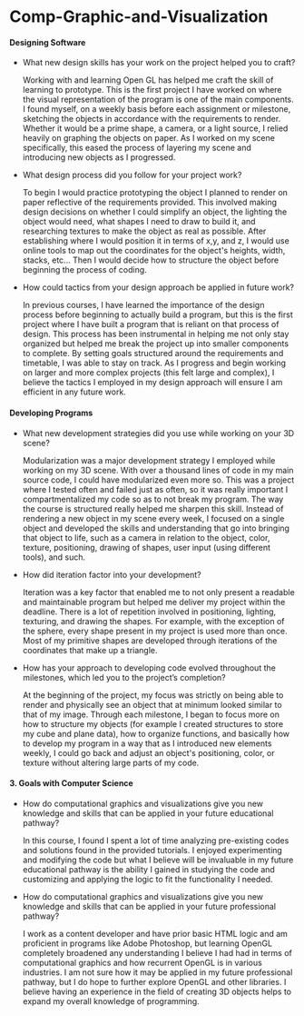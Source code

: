 # Comp-Graphic-and-Visualization

#### Designing Software ####
  * What new design skills has your work on the project helped you to craft?
  
    Working with and learning Open GL has helped me craft the skill of learning to prototype. This is the first project I have worked on where the visual representation of the program is one of the main components. I found myself, on a weekly basis before each assignment or milestone, sketching the objects in accordance with the requirements to render. Whether it would be a prime shape, a camera, or a light source, I relied heavily on graphing the objects on paper. As I worked on my scene specifically, this eased the process of layering my scene and introducing new objects as I progressed.
  * What design process did you follow for your project work?

    To begin I would practice prototyping the object I planned to render on paper reflective of the requirements provided. This involved making design decisions on whether I could simplify an object, the lighting the object would need, what shapes I need to draw to build it, and researching textures to make the object as real as possible. After establishing where I would position it in terms of x,y, and z, I would use online tools to map out the coordinates for the object's heights, width, stacks, etc... Then I would decide how to structure the object before beginning the process of coding.
  * How could tactics from your design approach be applied in future work?

    In previous courses, I have learned the importance of the design process before beginning to actually build a program, but this is the first project where I have built a program that is reliant on that process of design. This process has been instrumental in helping me not only stay organized but helped me break the project up into smaller components to complete. By setting goals structured around the requirements and timetable, I was able to stay on track. As I progress and begin working on larger and more complex projects (this felt large and complex), I believe the tactics I employed in my design approach will ensure I am efficient in any future work.

    

#### Developing Programs #### 
  * What new development strategies did you use while working on your 3D scene?
  
    Modularization was a major development strategy I employed while working on my 3D scene. With over a thousand lines of code in my main source code, I could have modularized even more so. This was a project where I tested often and failed just as often, so it was really important I compartmentalized my code so as to not break my program. The way the course is structured really helped me sharpen this skill. Instead of rendering a new object in my scene every week, I focused on a single object and developed the skills and understanding that go into bringing that object to life, such as a camera in relation to the object, color, texture, positioning, drawing of shapes, user input (using different tools), and such. 
  * How did iteration factor into your development?
  
    Iteration was a key factor that enabled me to not only present a readable and maintainable program but helped me deliver my project within the deadline. There is a lot of repetition involved in positioning, lighting, texturing, and drawing the shapes. For example, with the exception of the sphere, every shape present in my project is used more than once. Most of my primitive shapes are developed through iterations of the coordinates that make up a triangle.
  * How has your approach to developing code evolved throughout the milestones, which led you to the project’s completion?
  
    At the beginning of the project, my focus was strictly on being able to render and physically see an object that at minimum looked similar to that of my image. Through each milestone, I began to focus more on how to structure my objects (for example I created structures to store my cube and plane data), how to organize functions, and basically how to develop my program in a way that as I introduced new elements weekly, I could go back and adjust an object's positioning, color, or texture without altering large parts of my code. 

#### 3. Goals with Computer Science ####
  * How do computational graphics and visualizations give you new knowledge and skills that can be applied in your future educational pathway?
  
    In this course, I found I spent a lot of time analyzing pre-existing codes and solutions found in the provided tutorials. I enjoyed experimenting and modifying the code but what I believe will be invaluable in my future educational pathway is the ability I gained in studying the code and customizing and applying the logic to fit the functionality I needed.
  * How do computational graphics and visualizations give you new knowledge and skills that can be applied in your future professional pathway?
  
    I work as a content developer and have prior basic HTML logic and am proficient in programs like Adobe Photoshop, but learning OpenGL completely broadened any understanding I believe I had had in terms of computational graphics and how recurrent OpenGL is in various industries. I am not sure how it may be applied in my future professional pathway, but I do hope to further explore OpenGL and other libraries. I believe having an experience in the field of creating 3D objects helps to expand my overall knowledge of programming.
